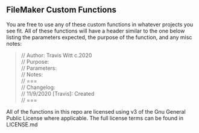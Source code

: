 FileMaker Custom Functions
--

You are free to use any of these custom functions in whatever projects you see fit. All of these functions will have a header similar to the one below listing the parameters expected, the purpose of the function, and any misc notes:

> // Author: Travis Witt c.2020 \
> // Purpose: \
> // Parameters: \
> // Notes: \
> // === \
> // Changelog: \
> // 11/9/2020 [Travis]: Created \
> // ===

All of the functions in this repo are licensed using v3 of the Gnu General Public License where applicable. The full license terms can be found in LICENSE.md
